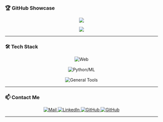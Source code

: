 <!-- ![Header](header.svg) -->

<!-- ![Info Panel](info.svg) -->

### 🏆 **GitHub Showcase**  
<p align="center">
  <picture>
    <!-- Dark Mode Stats -->
    <source
      srcset="https://github-readme-stats.vercel.app/api?username=0oastro&show_icons=true&theme=date_night"
      media="(prefers-color-scheme: dark)"
    />
    <!-- Light Mode Stats -->
    <source
      srcset="https://github-readme-stats.vercel.app/api?username=0oastro&show_icons=true&theme=rose"
      media="(prefers-color-scheme: light), (prefers-color-scheme: no-preference)"
    />
    <!-- Fallback for unsupported browsers -->
    <img src="https://github-readme-stats.vercel.app/api?username=0oastro&show_icons=true&theme=date_night" />
  </picture>
</p>

<p align="center">
  <picture>
    <!-- Dark Mode Trophy -->
    <source
      srcset="https://github-profile-trophy.vercel.app/?username=0oastro&theme=onedark&rank=-B,-C&column=4&margin-w=15&margin-h=15&no-frame=true"
      media="(prefers-color-scheme: dark)"
    />
    <!-- Light Mode Trophy -->
    <source
      srcset="https://github-profile-trophy.vercel.app/?username=0oastro&theme=flat&rank=-B,-C&column=4&margin-w=15&margin-h=15&no-frame=true"
      media="(prefers-color-scheme: light), (prefers-color-scheme: no-preference)"
    />
    <!-- Fallback for unsupported browsers -->
    <img src="https://github-profile-trophy.vercel.app/?username=0oastro&theme=onedark&rank=-B,-C&column=4&margin-w=15&margin-h=15&no-frame=true" />
  </picture>
</p>

---

### 🛠️ **Tech Stack**

<!-- Web Skills -->
<div align="center">
  <picture>
    <source srcset="https://skillicons.dev/icons?i=html,css,js,ts,react,next,tailwind,webpack&theme=dark" media="(prefers-color-scheme: dark)" />
    <source srcset="https://skillicons.dev/icons?i=html,css,js,ts,react,next,tailwind,webpack&theme=light" media="(prefers-color-scheme: light)" />
    <img src="https://skillicons.dev/icons?i=html,css,js,ts,react,next,tailwind,webpack&theme=dark" alt="Web" />
  </picture>
</div>
<br>
<!-- Python/ML Skills -->
<div align="center">
  <picture>
    <source srcset="https://skillicons.dev/icons?i=julia,python,tensorflow,pytorch,flask,fastapi&theme=dark" media="(prefers-color-scheme: dark)" />
    <source srcset="https://skillicons.dev/icons?i=julia,python,tensorflow,pytorch,flask,fastapi&theme=light" media="(prefers-color-scheme: light)" />
    <img src="https://skillicons.dev/icons?i=julia,python,tensorflow,pytorch,flask,fastapi&theme=dark" alt="Python/ML" />
  </picture>
</div>
<br>
<!-- General Tools -->
<div align="center">
  <picture>
    <source srcset="https://skillicons.dev/icons?i=lua,c,cpp,docker,git,nix,vscode,neovim&theme=dark" media="(prefers-color-scheme: dark)" />
    <source srcset="https://skillicons.dev/icons?i=lua,c,cpp,docker,git,nix,vscode,neovim&theme=light" media="(prefers-color-scheme: light)" />
    <img src="https://skillicons.dev/icons?i=lua,c,cpp,docker,git,nix,vscode,neovim&theme=dark" alt="General Tools" />
  </picture>
</div>


---

### 📫 **Contact Me**

<p align="center">
  <a href="mailto:ee1240486@iitd.ac.in">
    <img src="https://img.shields.io/badge/Mail-B22222?style=for-the-badge&logo=gmail&logoColor=FFFFFF" alt="Mail" />
  </a>
  <a href="https://www.linkedin.com/in/sps1010/" target="_blank">
    <img src="https://img.shields.io/badge/LinkedIn-1E90FF?style=for-the-badge&logo=linkedin&logoColor=FFFFFF" alt="LinkedIn" />
  </a>
  <a href="https://github.com/0oastro" target="_blank">
    <img src="https://img.shields.io/badge/GitHub-1F1F1F?style=for-the-badge&logo=github&logoColor=FFFFFF" alt="GitHub" />
  </a>
    <a href="https://github.com/0oastro" target="_blank">
    <img src="https://img.shields.io/badge/GitHub-1F1F1F?style=for-the-badge&logo=github&logoColor=FFFFFF" alt="GitHub" />
  </a>
</p>

---